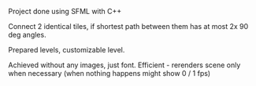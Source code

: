 Project done using SFML with C++

Connect 2 identical tiles, if shortest path between them has at most 2x 90 deg angles.

Prepared levels, customizable level.

Achieved without any images, just font. Efficient - rerenders scene only when necessary (when nothing happens might show 0 / 1 fps)
